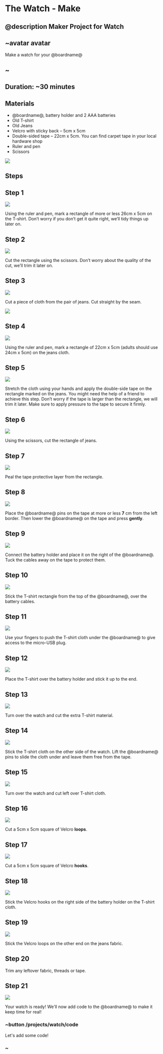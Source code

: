# The Watch - Make

## @description Maker Project for Watch

## ~avatar avatar

Make a watch for your @boardname@

## ~

## Duration: ~30 minutes

## Materials

* @boardname@, battery holder and 2 AAA batteries
* Old T-shirt
* Old Jeans
* Velcro with sticky back – 5cm x 5cm
* Double-sided tape – 22cm x 5cm. You can find carpet tape in your local hardware shop
* Ruler and pen
* Scissors

![](/static/mb/lessons/the-watch-2.png)

## Steps

## Step 1

![](/static/mb/lessons/the-watch-3.png)

Using the ruler and pen, mark a rectangle of more or less 26cm x 5cm on the T-shirt. Don’t worry if you don’t get it quite right, we’ll tidy things up later on.

## Step 2

![](/static/mb/lessons/the-watch-4.png)

Cut the rectangle using the scissors. Don’t worry about the quality of the cut, we’ll trim it later on.

## Step 3

![](/static/mb/lessons/the-watch-5.png)

Cut a piece of cloth from the pair of jeans. Cut straight by the seam.

![](/static/mb/lessons/the-watch-6.png)

## Step 4

![](/static/mb/lessons/the-watch-7.png)

Using the ruler and pen, mark a rectangle of 22cm x 5cm (adults should use 24cm x 5cm) on the jeans cloth.

## Step 5

![](/static/mb/lessons/the-watch-8.png)

Stretch the cloth using your hands and apply the double-side tape on the rectangle marked on the jeans. You might need the help of a friend to achieve this step. Don’t worry if the tape is larger than the rectangle, we will trim it later. Make sure to apply pressure to the tape to secure it firmly.

## Step 6

![](/static/mb/lessons/the-watch-9.png)

Using the scissors, cut the rectangle of jeans.

## Step 7

![](/static/mb/lessons/the-watch-10.png)

Peal the tape protective layer from the rectangle.

## Step 8

![](/static/mb/lessons/the-watch-11.png)

Place the @boardname@ pins on the tape at more or less **7** cm from the left border. Then lower the @boardname@ on the tape and press **gently**.

## Step 9

![](/static/mb/lessons/the-watch-12.png)

Connect the battery holder and place it on the right of the @boardname@. Tuck the cables away on the tape to protect them.

## Step 10

![](/static/mb/lessons/the-watch-13.png)

Stick the T-shirt rectangle from the top of the @boardname@, over the battery cables.

## Step 11

![](/static/mb/lessons/the-watch-14.png)

Use your fingers to push the T-shirt cloth under the @boardname@ to give access to the micro-USB plug.

## Step 12

![](/static/mb/lessons/the-watch-15.png)

Place the T-shirt over the battery holder and stick it up to the end.

## Step 13

![](/static/mb/lessons/the-watch-16.png)

Turn over the watch and cut the extra T-shirt material.

## Step 14

![](/static/mb/lessons/the-watch-17.png)

Stick the T-shirt cloth on the other side of the watch. Lift the @boardname@ pins to slide the cloth under and leave them free from the tape.

## Step 15

![](/static/mb/lessons/the-watch-18.png)

Turn over the watch and cut left over T-shirt cloth.

## Step 16

![](/static/mb/lessons/the-watch-19.png)

Cut a 5cm x 5cm square of Velcro **loops**.

## Step 17

![](/static/mb/lessons/the-watch-20.png)

Cut a 5cm x 5cm square of Velcro **hooks**.

## Step 18

![](/static/mb/lessons/the-watch-21.png)

Stick the Velcro hooks on the right side of the battery holder on the T-shirt cloth.

## Step 19

![](/static/mb/lessons/the-watch-22.png)

Stick the Velcro loops on the other end on the jeans fabric.

## Step 20

Trim any leftover fabric, threads or tape.

## Step 21

![](/static/mb/lessons/the-watch-23.png)

Your watch is ready! We'll now add code to the @boardname@ to make it keep time for real!

### ~button /projects/watch/code

Let's add some code!

### ~